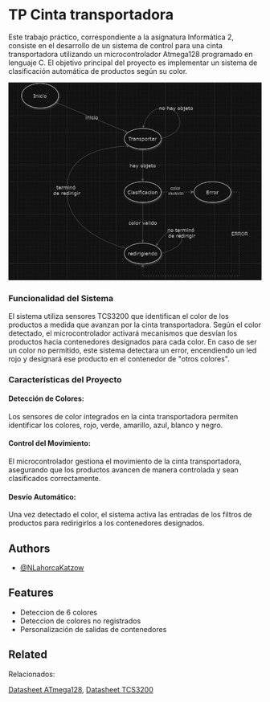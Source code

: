 
# TP Cinta transportadora


Este trabajo práctico, correspondiente a la asignatura Informática 2, consiste en el desarrollo de un sistema de control para una cinta transportadora utilizando un microcontrolador Atmega128 programado en lenguaje C. El objetivo principal del proyecto es implementar un sistema de clasificación automática de productos según su color.


![Diagrama1](https://github.com/NLahorcaKatzow/TP-Informatica/blob/main/assets/Diagrama05.jpeg)



### Funcionalidad del Sistema
El sistema utiliza sensores TCS3200 que identifican el color de los productos a medida que avanzan por la cinta transportadora. Según el color detectado, el microcontrolador activará mecanismos que desvían los productos hacia contenedores designados para cada color. En caso de ser un color no permitido, este sistema detectara un error, encendiendo un led rojo y designará ese producto en el contenedor de "otros colores".

### Características del Proyecto
#### Detección de Colores: 
Los sensores de color integrados en la cinta transportadora permiten identificar los colores, rojo, verde, amarillo, azul, blanco y negro.
#### Control del Movimiento: 
El microcontrolador gestiona el movimiento de la cinta transportadora, asegurando que los productos avancen de manera controlada y sean clasificados correctamente.
#### Desvío Automático: 
Una vez detectado el color, el sistema activa las entradas de los filtros de productos para redirigirlos a los contenedores designados.


## Authors

- [@NLahorcaKatzow](https://www.github.com/NLahorcaKatzow)


## Features

- Deteccion de 6 colores
- Deteccion de colores no registrados
- Personalización de salidas de contenedores




## Related

Relacionados:

[Datasheet ATmega128](https://www.alldatasheet.com/datasheet-pdf/pdf/56260/ATMEL/ATMEGA128.html),
[Datasheet TCS3200](https://www.alldatasheet.com/datasheet-pdf/pdf/560507/AMSCO/TCS3200.html)

